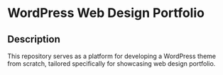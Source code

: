 # WordPress Web Design Portfolio

## Description
This repository serves as a platform for developing a WordPress theme from scratch, tailored specifically for showcasing web design portfolio. 

